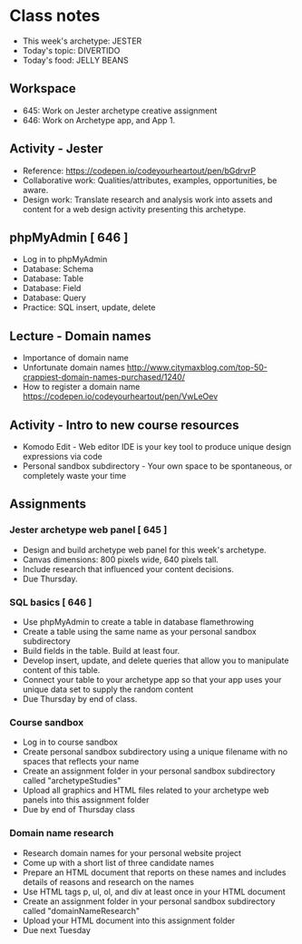 # Class notes
- This week's archetype: JESTER
- Today's topic: DIVERTIDO
- Today's food: JELLY BEANS

## Workspace
- 645: Work on Jester archetype creative assignment
- 646: Work on Archetype app, and App 1.

## Activity - Jester
- Reference: https://codepen.io/codeyourheartout/pen/bGdrvrP
- Collaborative work: Qualities/attributes, examples, opportunities, be aware.
- Design work: Translate research and analysis work into assets and content for a web design activity presenting this archetype.

## phpMyAdmin [ 646 ]
- Log in to phpMyAdmin
- Database: Schema
- Database: Table
- Database: Field
- Database: Query
- Practice: SQL insert, update, delete

## Lecture - Domain names
- Importance of domain name
- Unfortunate domain names http://www.citymaxblog.com/top-50-crappiest-domain-names-purchased/1240/
- How to register a domain name https://codepen.io/codeyourheartout/pen/VwLeOev

## Activity - Intro to new course resources
- Komodo Edit - Web editor IDE is your key tool to produce unique design expressions via code
- Personal sandbox subdirectory - Your own space to be spontaneous, or completely waste your time

## Assignments

### Jester archetype web panel [ 645 ]
- Design and build archetype web panel for this week's archetype.
- Canvas dimensions: 800 pixels wide, 640 pixels tall.
- Include research that influenced your content decisions. 
- Due Thursday.

### SQL basics [ 646 ] 
- Use phpMyAdmin to create a table in database flamethrowing
- Create a table using the same name as your personal sandbox subdirectory
- Build fields in the table. Build at least four.
- Develop insert, update, and delete queries that allow you to manipulate content of this table.
- Connect your table to your archetype app so that your app uses your unique data set to supply the random content
- Due Thursday by end of class.

### Course sandbox
- Log in to course sandbox
- Create personal sandbox subdirectory using a unique filename with no spaces that reflects your name
- Create an assignment folder in your personal sandbox subdirectory called "archetypeStudies"
- Upload all graphics and HTML files related to your archetype web panels into this assignment folder
- Due by end of Thursday class

### Domain name research
- Research domain names for your personal website project
- Come up with a short list of three candidate names
- Prepare an HTML document that reports on these names and includes details of reasons and research on the names
- Use HTML tags p, ul, ol, and div at least once in your HTML document
- Create an assignment folder in your personal sandbox subdirectory called "domainNameResearch"
- Upload your HTML document into this assignment folder
- Due next Tuesday
